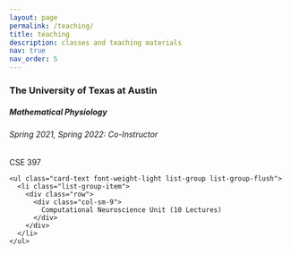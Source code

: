 ```yaml
---
layout: page
permalink: /teaching/
title: teaching
description: classes and teaching materials
nav: true
nav_order: 5
---
```


### The University of Texas at Austin

<div class="card mt-3">
  <div class="p-3">
    <div class="row">
      <div class="col-sm-10">
        <h5 class="card-title">Mathematical Physiology</h5>
        <h6 class="card-subtitle font-italic">Spring 2021, Spring 2022: Co-Instructor</h6>
      </div>
      <div class="col-sm-2 text-sm-right">
        <span class="badge">
          CSE 397
        </span>
      </div>
    </div>

    <ul class="card-text font-weight-light list-group list-group-flush">
      <li class="list-group-item">
        <div class="row">
          <div class="col-sm-9">
            Computational Neuroscience Unit (10 Lectures)
          </div>
        </div>
      </li>
    </ul>

  </div>
</div>
